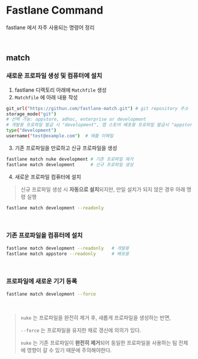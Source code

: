 # Fastlane Command
fastlane 에서 자주 사용되는 명령어 정리


<br>

## match
### 새로운 프로파일 생성 및 컴퓨터에 설치
1. fastlane 디렉토리 아래에 `Matchfile` 생성
2. `Matchfile` 에 아래 내용 작성
```bash
git_url("https://githun.com/fastlane-match.git") # git repository 주소
storage_mode("git")
# 선택 가능: appstore, adhoc, enterprise or development
# 개발용 프로파일 발급 시 "development", 앱 스토어 배포용 프로파일 발급시 "appstore"
type("development") 
username("test@example.com")  # 애플 이메일
```

3. 기존 프로파일을 만료하고 신규 프로파일을 생성  
```bash
fastlane match nuke development # 기존 프로파일 제거
fastlane match development      # 신규 프로파일 생성
```

4. 새로운 프로파일 컴퓨터에 설치
> 신규 프로파일 생성 시 **자동으로 설치**되지만, 만일 설치가 되지 않은 경우 아래 명령 실행
```bash
fastlane match development --readonly
```

<br>

### 기존 프로파일을 컴퓨터에 설치
```bash
fastlane match development --readonly   # 개발용
fastlane match appstore --readonly      # 배포용
```

<br>

### 프로파일에 새로운 기기 등록
```bash
fastlane match development --force
```

<br>

> `nuke` 는 프로파일을 완전히 제거 후, 새롭게 프로파일을 생성하는 반면,  
>
> `--force` 는 프로파일을 유지한 채로 갱신에 의의가 있다.
>
> `nuke` 는 기존 프로파일이 **완전히 제거**되어 동일한 프로파일을 사용하는 팀 전체에 영향이 갈 수 있기 때문에 주의해야한다.

<br>